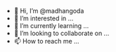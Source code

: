 - 👋 Hi, I’m @madhangoda
- 👀 I’m interested in ...
- 🌱 I’m currently learning ...
- 💞️ I’m looking to collaborate on ...
- 📫 How to reach me ...

<!---
madhangoda/madhangoda is a ✨ special ✨ repository because its `README.md` (this file) appears on your GitHub profile.
You can click the Preview link to take a look at your changes.
--->
